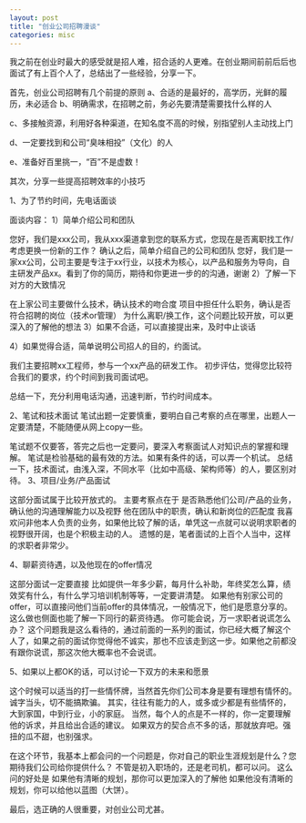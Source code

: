 ```yaml
---
layout: post
title: "创业公司招聘漫谈"
categories: misc
---
```


我之前在创业时最大的感受就是招人难，招合适的人更难。在创业期间前前后后也面试了有上百个人了，总结出了一些经验，分享一下。

首先，创业公司招聘有几个前提的原则
a、合适的是最好的，高学历，光鲜的履历，未必适合
b、明确需求，在招聘之前，务必先要清楚需要找什么样的人

c、多接触资源，利用好各种渠道，在知名度不高的时候，别指望别人主动找上门

d、一定要找到和公司“臭味相投”（文化）的人

e、准备好百里挑一，“百”不是虚数！



其次，分享一些提高招聘效率的小技巧

1、为了节约时间，先电话面谈

面谈内容：
1）简单介绍公司和团队

您好，我们是xxx公司，我从xxx渠道拿到您的联系方式，您现在是否离职找工作/考虑更换一份新的工作？
确认之后，简单介绍自己的公司和团队
您好，我们是一家xx公司，公司主要是专注于xx行业，以技术为核心，以产品和服务为导向，自主研发产品xx。看到了你的简历，期待和你更进一步的的沟通，谢谢
2）了解一下对方的大致情况

在上家公司主要做什么技术，确认技术的吻合度
项目中担任什么职务，确认是否符合招聘的岗位（技术or管理）
为什么离职/换工作，这个问题比较开放，可以更深入的了解他的想法
3）如果不合适，可以直接提出来，及时中止谈话

4）如果觉得合适，简单说明公司招人的目的，约面试。

我们主要招聘xx工程师，参与一个xx产品的研发工作。
初步评估，觉得您比较符合我们的要求，约个时间到我司面试吧。

总结一下，充分利用电话沟通，迅速判断，节约时间成本。

2、笔试和技术面试
笔试出题一定要慎重，要明白自己考察的点在哪里，出题人一定要清楚，不能随便从网上copy一些。

笔试题不仅要答，答完之后也一定要问，要深入考察面试人对知识点的掌握和理解。
笔试是检验基础的最有效的方法。如果有条件的话，可以弄一个机试。
总结一下，技术面试，由浅入深，不同水平（比如中高级、架构师等）的人，要区别对待。
3、项目/业务/产品面试

这部分面试属于比较开放式的。
主要考察点在于
是否熟悉他们公司/产品的业务，确认他的沟通理解能力以及视野
他在团队中的职责，确认和新岗位的匹配度
我喜欢问非他本人负责的业务，如果他比较了解的话，单凭这一点就可以说明求职者的视野很开阔，也是个积极主动的人。
遗憾的是，笔者面试的上百个人当中，这样的求职者非常少。

4、聊薪资待遇，以及他现在的offer情况

这部分面试一定要直接
比如提供一年多少薪，每月什么补助，年终奖怎么算，绩效奖有什么，有什么学习培训机制等等，一定要讲清楚。
如果他有别家公司的offer，可以直接问他们当前offer的具体情况，一般情况下，他们是愿意分享的。
这么做也侧面也能了解一下同行的薪资待遇。
你可能会说，万一求职者说谎怎么办？
这个问题我是这么看待的，通过前面的一系列的面试，你已经大概了解这个人了，如果之前的面试你觉得他不诚实，那也不应该走到这一步。如果他之前都没有跟你说谎，那这次他大概率也不会说谎。

5、如果以上都OK的话，可以讨论一下双方的未来和愿景

这个时候可以适当的打一些情怀牌，当然首先你们公司本身是要有理想有情怀的。诚字当头，切不能搞欺骗。
其实，往往有能力的人，或多或少都是有些情怀的，大到家国，中到行业，小的家庭。
当然，每个人的点是不一样的，你一定要理解他的诉求，并且给出合适的建议。
如果双方的契合点不多的话，那就放弃吧。强扭的瓜不甜，也别强求。

在这个环节，我基本上都会问的一个问题是，你对自己的职业生涯规划是什么？您期待我们公司给你提供什么？
不管是初入职场的，还是老司机，都可以问。
这么问的好处是
如果他有清晰的规划，那你可以更加深入的了解他
如果他没有清晰的规划，你可以给他以蓝图（大饼）。

最后，选正确的人很重要，对创业公司尤甚。

